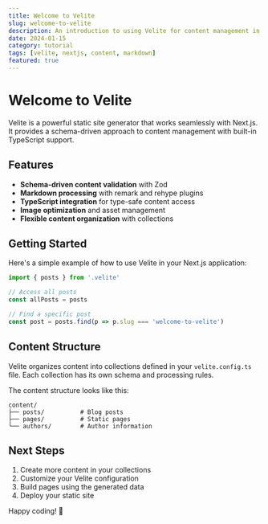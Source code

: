 ```yaml
---
title: Welcome to Velite
slug: welcome-to-velite
description: An introduction to using Velite for content management in Next.js
date: 2024-01-15
category: tutorial
tags: [velite, nextjs, content, markdown]
featured: true
---
```


# Welcome to Velite

Velite is a powerful static site generator that works seamlessly with Next.js. It provides a schema-driven approach to content management with built-in TypeScript support.

## Features

- **Schema-driven content validation** with Zod
- **Markdown processing** with remark and rehype plugins
- **TypeScript integration** for type-safe content access
- **Image optimization** and asset management
- **Flexible content organization** with collections

## Getting Started

Here's a simple example of how to use Velite in your Next.js application:

```typescript
import { posts } from '.velite'

// Access all posts
const allPosts = posts

// Find a specific post
const post = posts.find(p => p.slug === 'welcome-to-velite')
```

## Content Structure

Velite organizes content into collections defined in your `velite.config.ts` file. Each collection has its own schema and processing rules.

The content structure looks like this:

```
content/
├── posts/          # Blog posts
├── pages/          # Static pages
└── authors/        # Author information
```

## Next Steps

1. Create more content in your collections
2. Customize your Velite configuration
3. Build pages using the generated data
4. Deploy your static site

Happy coding! 🚀
